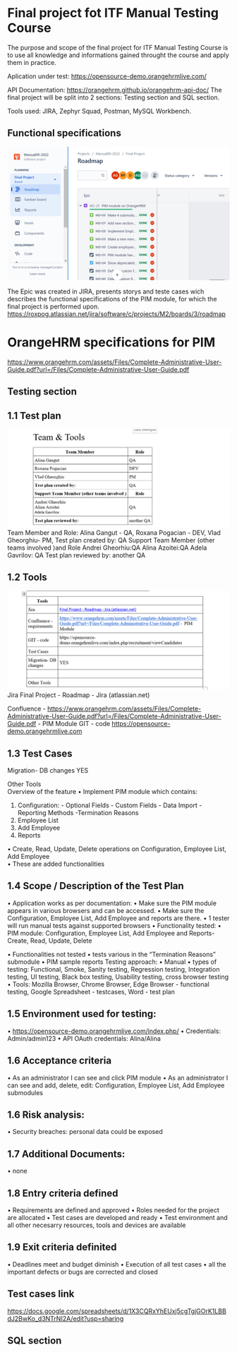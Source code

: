 # Final project fot ITF Manual Testing Course
The purpose and scope of the final project for ITF Manual Testing Course is to use all knowledge and informations gained throught the course and apply them in practice.

Aplication under test:
 https://opensource-demo.orangehrmlive.com/

API Documentation: 
https://orangehrm.github.io/orangehrm-api-doc/
The final project will be split into 2 sections: Testing section and SQL section.

Tools used: JIRA, Zephyr Squad, Postman, MySQL Workbench.

## Functional specifications
![image](https://github.com/Alina-Daniela/Manual_testing_portofolio_09-/blob/main/2022-05-22%20(7).png)


The Epic was created in JIRA, presents storys and teste cases wich describes the functional specifications of the PIM module, for which the final project is performed upon.
https://roxpog.atlassian.net/jira/software/c/projects/M2/boards/3/roadmap


# OrangeHRM specifications for PIM
https://www.orangehrm.com/assets/Files/Complete-Administrative-User-Guide.pdf?url=/Files/Complete-Administrative-User-Guide.pdf

## Testing section
## 1.1 Test plan
![image](https://github.com/Alina-Daniela/Manual_testing_portofolio_09-/blob/main/2022-05-22%20(13).png)
Team Member and	Role:
Alina Gangut -	QA,
Roxana Pogacian -	DEV,
Vlad Gheorghiu- PM,
Test plan created by: 	QA
Support Team Member (other teams involved )and 	Role
Andrei Gheorhiu:QA
Alina Azoitei:QA
Adela Gavrilov:	QA
Test plan reviewed by: 	another QA

## 1.2 Tools	
![image](https://github.com/Alina-Daniela/Manual_testing_portofolio_09-/blob/main/2022-05-22%20(15).png)
Jira	Final Project - Roadmap - Jira (atlassian.net)

Confluence - https://www.orangehrm.com/assets/Files/Complete-Administrative-User-Guide.pdf?url=/Files/Complete-Administrative-User-Guide.pdf -  PIM Module
GIT - code	https://opensource-demo.orangehrmlive.com
## 1.3 Test Cases	
Migration- DB changes	YES
	
Other Tools 	
Overview of the feature
•	 Implement PIM module which contains:
1. Configuration: - Optional Fields
                  - Custom Fields
                  - Data Import
                  -Reporting Methods
                  -Termination Reasons
2. Employee List
3. Add Employee
4. Reports

•	Create, Read, Update, Delete operations on Configuration, Employee List, Add Employee  
•	These are added functionalities
## 1.4 Scope / Description of the Test Plan
•	Application works as per documentation:
•	Make sure the PIM module appears in various browsers and can be accessed.
•	Make sure the Configuration, Employee List, Add Employee and reports are there. 
•	1 tester will run manual tests against supported browsers
•	Functionality tested: 
•	PIM module: Configuration, Employee List, Add Employee and Reports-Create, Read, Update, Delete

•	Functionalities not tested
•	tests various in the “Termination Reasons” submodule
•	PIM sample reports
Testing approach:
•	Manual
•	types of testing: Functional, Smoke, Sanity testing, Regression testing, Integration testing, UI testing, Black box testing, Usability testing, cross browser testing
•	Tools: Mozilla Browser, Chrome Browser, Edge Browser - functional testing, Google Spreadsheet - testcases, Word - test plan
## 1.5 Environment used for testing: 
•	https://opensource-demo.orangehrmlive.com/index.php/
•	Credentials: Admin/admin123
•	API OAuth credentials: Alina/Alina
## 1.6 Acceptance criteria
•	As an administrator I can see and click PIM module
•	As an administrator I can see and add, delete, edit: Configuration, Employee List, Add Employee submodules

## 1.6 Risk analysis:
•	Security breaches: personal data could be exposed
## 1.7 Additional Documents:
•	none
## 1.8 Entry criteria defined
• Requirements are defined and approved
• Roles needed for the project are allocated
• Test cases are developed and ready
• Test environment and all other necesarry resources, tools and devices are available

## 1.9 Exit criteria definited
• Deadlines meet and budget diminish
• Execution of all test cases
• all the important defects or bugs are corrected and closed




## Test cases link 
https://docs.google.com/spreadsheets/d/1X3CQRxYhEUxj5cgTgjGOrK1LBBdJ2BwKo_d3NTrNI2A/edit?usp=sharing

## SQL section

